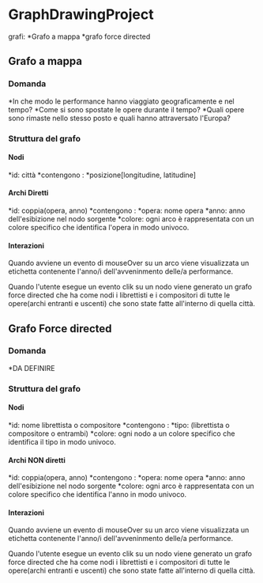 # GraphDrawingProject
grafi:
*Grafo a mappa
*grafo force directed

## Grafo a mappa

### Domanda
*In che modo le performance hanno viaggiato geograficamente e nel tempo?
*Come si sono spostate le opere durante il tempo?
*Quali opere sono rimaste nello stesso posto e quali hanno attraversato l'Europa?

### Struttura del grafo

#### Nodi
*id: città
*contengono :
  *posizione[longitudine, latitudine]  
#### Archi Diretti
*id: coppia(opera, anno)
*contengono :
  *opera: nome opera
  *anno: anno dell'esibizione nel nodo sorgente
*colore: ogni arco è rappresentata con un colore specifico che identifica l'opera in modo univoco.
#### Interazioni
Quando avviene un evento di mouseOver su un arco viene visualizzata un etichetta contenente l'anno/i dell'avveninmento delle/a performance.  

Quando l'utente esegue un evento clik su un nodo viene generato un grafo force directed che ha come nodi i librettisti e i compositori di tutte le opere(archi entranti e uscenti) che sono state fatte all'interno di quella città.

## Grafo Force directed

### Domanda
*DA DEFINIRE

### Struttura del grafo

#### Nodi
*id: nome librettista o compositore
*contengono :
  *tipo: (librettista o compositore o entrambi)
*colore: ogni nodo a un colore specifico che identifica il tipo in modo univoco.
#### Archi NON diretti
*id: coppia(opera, anno)
*contengono :
  *opera: nome opera
  *anno: anno dell'esibizione nel nodo sorgente
*colore: ogni arco è rappresentata con un colore specifico che identifica l'anno in modo univoco.
#### Interazioni
Quando avviene un evento di mouseOver su un arco viene visualizzata un etichetta contenente l'anno/i dell'avveninmento delle/a performance.  

Quando l'utente esegue un evento clik su un nodo viene generato un grafo force directed che ha come nodi i librettisti e i compositori di tutte le opere(archi entranti e uscenti) che sono state fatte all'interno di quella città.
